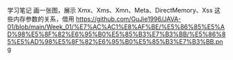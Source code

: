 学习笔记
画一张图，展示 Xmx、Xms、Xmn、Meta、DirectMemory、Xss 这些内存参数的关系，借用 https://github.com/GuJie1996/JAVA-01/blob/main/Week_01/%E7%AC%AC1%E8%AF%BE/%E5%86%85%E5%AD%98%E5%8F%82%E6%95%B0%E5%85%B3%E7%B3%BB/%E5%86%85%E5%AD%98%E5%8F%82%E6%95%B0%E5%85%B3%E7%B3%BB.png
